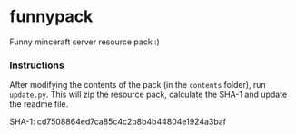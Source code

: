 # funnypack
Funny minceraft server resource pack \:)
### Instructions
After modifying the contents of the pack (in the `contents` folder), run `update.py`. This will zip the resource pack, calculate the SHA-1 and update the readme file. 

SHA-1: cd7508864ed7ca85c4c2b8b4b44804e1924a3baf